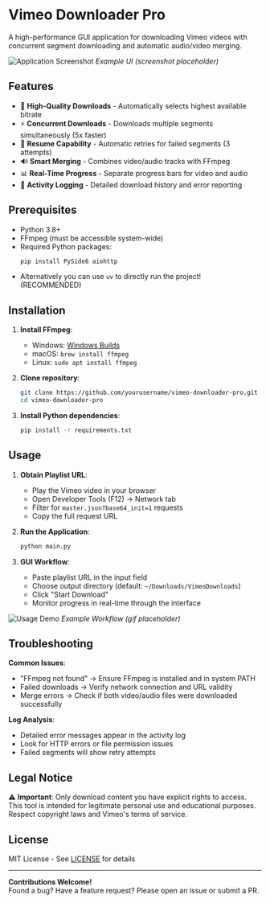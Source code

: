 # Vimeo Downloader Pro

A high-performance GUI application for downloading Vimeo videos with concurrent segment downloading and automatic audio/video merging.

![Application Screenshot](screenshot.png) *Example UI (screenshot placeholder)*

## Features

- 🚀 **High-Quality Downloads** - Automatically selects highest available bitrate
- ⚡ **Concurrent Downloads** - Downloads multiple segments simultaneously (5x faster)
- 🔁 **Resume Capability** - Automatic retries for failed segments (3 attempts)
- 🔊 **Smart Merging** - Combines video/audio tracks with FFmpeg
- 📊 **Real-Time Progress** - Separate progress bars for video and audio
- 📝 **Activity Logging** - Detailed download history and error reporting

## Prerequisites

- Python 3.8+
- FFmpeg (must be accessible system-wide)
- Required Python packages:
  ```bash
  pip install PySide6 aiohttp
  ```
- Alternatively you can use `uv` to directly run the project! (RECOMMENDED)

## Installation

1. **Install FFmpeg**:
   - Windows: [Windows Builds](https://www.gyan.dev/ffmpeg/builds/)
   - macOS: `brew install ffmpeg`
   - Linux: `sudo apt install ffmpeg`

2. **Clone repository**:
   ```bash
   git clone https://github.com/yourusername/vimeo-downloader-pro.git
   cd vimeo-downloader-pro
   ```

3. **Install Python dependencies**:
   ```bash
   pip install -r requirements.txt
   ```

## Usage

1. **Obtain Playlist URL**:
   - Play the Vimeo video in your browser
   - Open Developer Tools (F12) → Network tab
   - Filter for `master.json?base64_init=1` requests
   - Copy the full request URL

2. **Run the Application**:
   ```bash
   python main.py
   ```

3. **GUI Workflow**:
   - Paste playlist URL in the input field
   - Choose output directory (default: `~/Downloads/VimeoDownloads`)
   - Click "Start Download"
   - Monitor progress in real-time through the interface

![Usage Demo](demo.gif) *Example Workflow (gif placeholder)*

## Troubleshooting

**Common Issues**:
- "FFmpeg not found" → Ensure FFmpeg is installed and in system PATH
- Failed downloads → Verify network connection and URL validity
- Merge errors → Check if both video/audio files were downloaded successfully

**Log Analysis**:
- Detailed error messages appear in the activity log
- Look for HTTP errors or file permission issues
- Failed segments will show retry attempts

## Legal Notice

⚠️ **Important**: Only download content you have explicit rights to access. This tool is intended for legitimate personal use and educational purposes. Respect copyright laws and Vimeo's terms of service.

## License

MIT License - See [LICENSE](LICENSE) for details

---

**Contributions Welcome!**  
Found a bug? Have a feature request? Please open an issue or submit a PR.